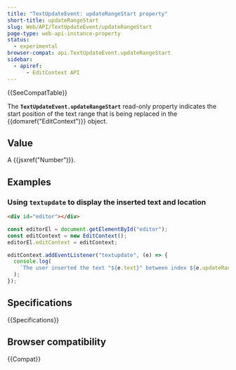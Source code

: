 ```yaml
---
title: "TextUpdateEvent: updateRangeStart property"
short-title: updateRangeStart
slug: Web/API/TextUpdateEvent/updateRangeStart
page-type: web-api-instance-property
status:
  - experimental
browser-compat: api.TextUpdateEvent.updateRangeStart
sidebar:
  - apiref:
      - EditContext API
---
```


{{SeeCompatTable}}

The **`TextUpdateEvent.updateRangeStart`** read-only property indicates the start position of the text range that is being replaced in the {{domxref("EditContext")}} object.

## Value

A {{jsxref("Number")}}.

## Examples

### Using `textupdate` to display the inserted text and location

```html
<div id="editor"></div>
```

```js
const editorEl = document.getElementById("editor");
const editContext = new EditContext();
editorEl.editContext = editContext;

editContext.addEventListener("textupdate", (e) => {
  console.log(
    `The user inserted the text "${e.text}" between index ${e.updateRangeStart} and index ${e.updateRangeEnd}.`,
  );
});
```

## Specifications

{{Specifications}}

## Browser compatibility

{{Compat}}
